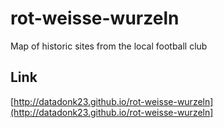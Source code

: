 # rot-weisse-wurzeln
Map of historic sites from the local football club

## Link
[http://datadonk23.github.io/rot-weisse-wurzeln](http://datadonk23.github.io/rot-weisse-wurzeln]
